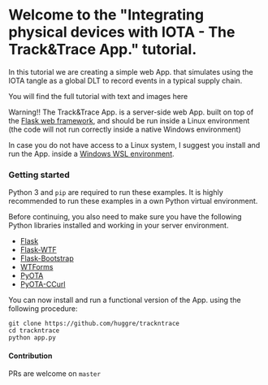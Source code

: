 # Welcome to the "Integrating physical devices with IOTA - The Track&Trace App." tutorial.

In this tutorial we are creating a simple web App. that simulates using the IOTA tangle as a global DLT to record events in a typical supply chain.

You will find the full tutorial with text and images here

Warning!!
The Track&Trace App. is a server-side web App. built on top of the [Flask web framework](https://flask.palletsprojects.com/en/1.1.x/), and should be run inside a Linux environment (the code will not run correctly inside a native Windows environment)

In case you do not have access to a Linux system, I suggest you install and run the App. inside a [Windows WSL environment](https://docs.microsoft.com/en-us/windows/wsl/).

### Getting started

Python 3 and `pip` are required to run these examples. It is highly recommended to run these examples in a own Python virtual environment.

Before continuing, you also need to make sure you have the following Python libraries installed and working in your server environment.

- [Flask](https://pypi.org/project/Flask/)
- [Flask-WTF](https://pypi.org/project/Flask-WTF/)
- [Flask-Bootstrap](https://pypi.org/project/Flask-Bootstrap/)
- [WTForms](https://pypi.org/project/WTForms/)
- [PyOTA](https://pypi.org/project/PyOTA/)
- [PyOTA-CCurl](https://pypi.org/project/PyOTA-CCurl/)

You can now install and run a functional version of the App. using the following procedure:

```
git clone https://github.com/huggre/trackntrace
cd trackntrace
python app.py
```

#### Contribution

PRs are welcome on `master`